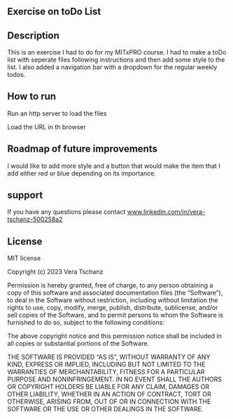 # 
## Exercise on toDo List

## Description

This is an exercise I had to do for my MITxPRO course. I had to make a toDo list with seperate files following instructions and then add some style to the list. I also added a navigation bar with a dropdown for the regular weekly todos.

## How to run

Run an http server to load the files 

Load the URL in th browser


## Roadmap of future improvements 

I would like to add more style and a button that would make the item that I add either red or blue depending on its importance.

## support

If you have any questions please contact www.linkedin.com/in/vera-tschanz-500258a2

## License

MIT license

Copyright (c) 2023 Vera Tschanz

Permission is hereby granted, free of charge, to any person obtaining a copy of this software and associated documentation files (the “Software”), to deal in the Software without restriction, including without limitation the rights to use, copy, modify, merge, publish, distribute, sublicense, and/or sell copies of the Software, and to permit persons to whom the Software is furnished to do so, subject to the following conditions:

The above copyright notice and this permission notice shall be included in all copies or substantial portions of the Software.

THE SOFTWARE IS PROVIDED “AS IS”, WITHOUT WARRANTY OF ANY KIND, EXPRESS OR IMPLIED, INCLUDING BUT NOT LIMITED TO THE WARRANTIES OF MERCHANTABILITY, FITNESS FOR A PARTICULAR PURPOSE AND NONINFRINGEMENT. IN NO EVENT SHALL THE AUTHORS OR COPYRIGHT HOLDERS BE LIABLE FOR ANY CLAIM, DAMAGES OR OTHER LIABILITY, WHETHER IN AN ACTION OF CONTRACT, TORT OR OTHERWISE, ARISING FROM, OUT OF OR IN CONNECTION WITH THE SOFTWARE OR THE USE OR OTHER DEALINGS IN THE SOFTWARE.

